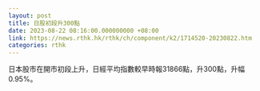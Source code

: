 ```yaml
---
layout: post
title: 日股初段升300點
date: 2023-08-22 08:16:00.000000000 +08:00
link: https://news.rthk.hk/rthk/ch/component/k2/1714520-20230822.htm
categories: rthk
---
```


日本股市在開市初段上升，日經平均指數較早時報31866點，升300點，升幅0.95%。
